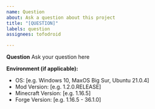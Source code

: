 ```yaml
---
name: Question
about: Ask a question about this project
title: "[QUESTION]"
labels: question
assignees: tofodroid

---
```


**Question**
Ask your question here

**Environment (if applicable):**
 - OS: [e.g. Windows 10, MaxOS Big Sur, Ubuntu 21.0.4]
 - Mod Version: [e.g. 1.2.0.RELEASE]
 - Minecraft Version: [e.g. 1.16.5]
 - Forge Version: [e.g. 1.16.5 - 36.1.0]
